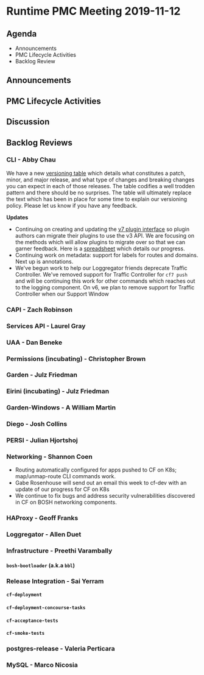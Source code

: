 # Runtime PMC Meeting 2019-11-12

## Agenda

* Announcements
* PMC Lifecycle Activities
* Backlog Review


## Announcements


## PMC Lifecycle Activities


## Discussion


## Backlog Reviews

### CLI - Abby Chau

We have a new [versioning table](https://github.com/cloudfoundry/cli/wiki/Versioning-Policy#a-complete-list-of-changes-you-can-expect) which details what constitutes a patch, minor, and major release, and what type of changes and breaking changes you can expect in each of those releases. The table codifies a well trodden pattern and there should be no surprises. The table will ultimately replace the text which has been in place for some time to explain our versioning policy.  Please let us know if you have any feedback. 

**Updates**

-  Continuing on creating and updating the [v7 plugin interface](https://github.com/cloudfoundry/cli/tree/master/plugin/v7) so plugin authors can migrate their plugins to use the v3 API. We are focusing on the methods which will allow plugins to migrate over so that we can garner feedback. Here is a [spreadsheet](https://docs.google.com/spreadsheets/d/1Ekxnz_HQYrXUFDHCOIwgIwthn7W3MqQ7DmRuKUs3Xuo/edit?usp=sharing) which details our progress.
- Continuing work on metadata: support for labels for routes and domains. Next up is annotations. 
- We've begun work to help our Loggregator friends deprecate Traffic Controller. We've removed support for Traffic Controller for `cf7 push` and will be continuing this work for other commands which reaches out to the logging component. On v6, we plan to remove support for Traffic Controller when our Support Window 


### CAPI - Zach Robinson


### Services API - Laurel Gray


### UAA - Dan Beneke


### Permissions (incubating) - Christopher Brown


### Garden - Julz Friedman


### Eirini (incubating) - Julz Friedman


### Garden-Windows - A William Martin


### Diego - Josh Collins


### PERSI - Julian Hjortshoj


### Networking - Shannon Coen

- Routing automatically configured for apps pushed to CF on K8s; map/unmap-route CLI commands work.
- Gabe Rosenhouse will send out an email this week to cf-dev with an update of our progress for CF on K8s
- We continue to fix bugs and address security vulnerabilities discovered in CF on BOSH networking components. 

### HAProxy - Geoff Franks


### Loggregator - Allen Duet


### Infrastructure - Preethi Varambally

#### `bosh-bootloader` (a.k.a `bbl`)


### Release Integration - Sai Yerram

#### `cf-deployment`


#### `cf-deployment-concourse-tasks`


#### `cf-acceptance-tests`


#### `cf-smoke-tests`


### postgres-release - Valeria Perticara


### MySQL - Marco Nicosia
